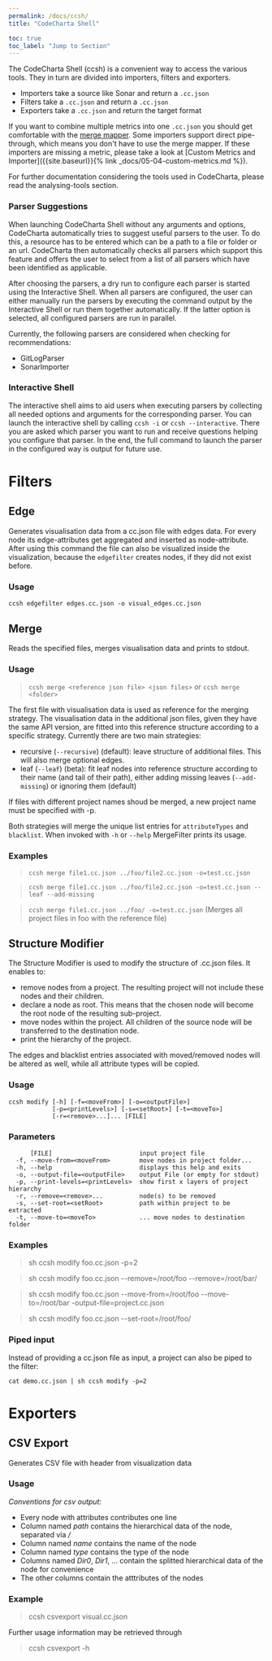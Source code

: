```yaml
---
permalink: /docs/ccsh/
title: "CodeCharta Shell"

toc: true
toc_label: "Jump to Section"
---
```


The CodeCharta Shell (ccsh) is a convenient way to access the various tools. They in turn are divided into importers, filters and exporters.

-   Importers take a source like Sonar and return a `.cc.json`
-   Filters take a `.cc.json` and return a `.cc.json`
-   Exporters take a `.cc.json` and return the target format

If you want to combine multiple metrics into one `.cc.json` you should get comfortable with the [merge mapper](#merge). Some importers support direct pipe-through, which means you don't have to use the merge mapper. If these importers are missing a metric, please take a look at [Custom Metrics and Importer]({{site.baseurl}}{% link _docs/05-04-custom-metrics.md %}).

For further documentation considering the tools used in CodeCharta, please read the analysing-tools section.

### Parser Suggestions

When launching CodeCharta Shell without any arguments and options, CodeCharta automatically tries to suggest useful parsers to the user.
To do this, a resource has to be entered which can be a path to a file or folder or an url.
CodeCharta then automatically checks all parsers which support this feature and offers the user to select from a list of all parsers which have been identified as applicable.

After choosing the parsers, a dry run to configure each parser is started using the Interactive Shell.
When all parsers are configured, the user can either manually run the parsers by executing the command output by the Interactive Shell or run them together automatically.
If the latter option is selected, all configured parsers are run in parallel.

Currently, the following parsers are considered when checking for recommendations:

-   GitLogParser
-   SonarImporter

### Interactive Shell

The interactive shell aims to aid users when executing parsers by collecting all needed options and arguments for the corresponding parser.
You can launch the interactive shell by calling `ccsh -i` or `ccsh --interactive`.
There you are asked which parser you want to run and receive questions helping you configure that parser.
In the end, the full command to launch the parser in the configured way is output for future use.

# Filters

## Edge

Generates visualisation data from a cc.json file with edges data.
For every node its edge-attributes get aggregated and inserted as node-attribute.
After using this command the file can also be visualized inside the visualization, because the `edgefilter` creates nodes,
if they did not exist before.

### Usage

`ccsh edgefilter edges.cc.json -o visual_edges.cc.json`

## Merge

Reads the specified files, merges visualisation data and prints to stdout.

### Usage

> `ccsh merge <reference json file> <json files>`
> or
> `ccsh merge <folder>`

The first file with visualisation data is used as reference for the merging strategy.
The visualisation data in the additional
json files, given they have the same API version, are fitted into this reference structure according to a
specific strategy. Currently there are two main strategies:

-   recursive (`--recursive`) (default): leave structure of additional files. This will also merge optional edges.
-   leaf (`--leaf`) (beta): fit leaf nodes into reference structure according to their name (and tail of their path),
    either adding missing leaves (`--add-missing`) or ignoring them (default)

If files with different project names shoud be merged, a new project name must be specified with -p.

Both strategies will merge the unique list entries for `attributeTypes` and `blacklist`. When invoked with `-h` or `--help` MergeFilter prints its usage.

### Examples

> `ccsh merge file1.cc.json ../foo/file2.cc.json -o=test.cc.json`

> `ccsh merge file1.cc.json ../foo/file2.cc.json -o=test.cc.json --leaf --add-missing`

> `ccsh merge file1.cc.json ../foo/ -o=test.cc.json` (Merges all project files in foo with the reference file)

## Structure Modifier

The Structure Modifier is used to modify the structure of .cc.json files. It enables to:

-   remove nodes from a project. The resulting project will not include these nodes and their children.
-   declare a node as root. This means that the chosen node will become the root node of the resulting sub-project.
-   move nodes within the project. All children of the source node will be transferred to the destination node.
-   print the hierarchy of the project.

The edges and blacklist entries associated with moved/removed nodes will be altered as well, while all attribute types will be copied.

### Usage

```
ccsh modify [-h] [-f=<moveFrom>] [-o=<outputFile>]
            [-p=<printLevels>] [-s=<setRoot>] [-t=<moveTo>]
            [-r=<remove>...]... [FILE]
```

### Parameters

```
      [FILE]                        input project file
  -f, --move-from=<moveFrom>        move nodes in project folder...
  -h, --help                        displays this help and exits
  -o, --output-file=<outputFile>    output File (or empty for stdout)
  -p, --print-levels=<printLevels>  show first x layers of project hierarchy
  -r, --remove=<remove>...          node(s) to be removed
  -s, --set-root=<setRoot>          path within project to be extracted
  -t, --move-to=<moveTo>            ... move nodes to destination folder
```

### Examples

> sh ccsh modify foo.cc.json -p=2

> sh ccsh modify foo.cc.json --remove=/root/foo --remove=/root/bar/

> sh ccsh modify foo.cc.json --move-from=/root/foo --move-to=/root/bar -output-file=project.cc.json

> sh ccsh modify foo.cc.json --set-root=/root/foo/

### Piped input

Instead of providing a cc.json file as input, a project can also be piped to the filter:

```
cat demo.cc.json | sh ccsh modify -p=2
```

# Exporters

## CSV Export

Generates CSV file with header from visualization data

### Usage

_Conventions for csv output:_

-   Every node with attributes contributes one line
-   Column named _path_ contains the hierarchical data of the node, separated via _/_
-   Column named _name_ contains the name of the node
-   Column named _type_ contains the type of the node
-   Columns named _Dir0_, _Dir1_, ... contain the splitted hierarchical data of the node for convenience
-   The other columns contain the atttributes of the nodes

### Example

> ccsh csvexport visual.cc.json

Further usage information may be retrieved through

> ccsh csvexport -h
